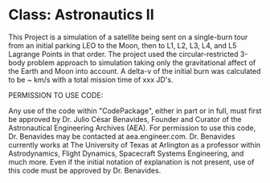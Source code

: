 # Class: Astronautics II

This Project is a simulation of a satellite being sent on a single-burn tour from an initial parking LEO to the Moon, then to L1, L2, L3, L4, and L5 Lagrange Points in that order. The project used the circular-restricted 3-body problem approach to simulation taking only the gravitational affect of the Earth and Moon into account. A delta-v of the initial burn was calculated to be ~ km/s with a total mission time of xxx JD's.

PERMISSION TO USE CODE:

Any use of the code within "CodePackage", either in part or in full, must first be approved by Dr. Julio César Benavides, Founder and Curator of the Astronautical Engineering Archives (AEA). For permission to use this code, Dr. Benavides may be contacted at aea.engineer.com. Dr. Benavides currently works at The University of Texas at Arlington as a professor within Astrodynamics, Flight Dynamics, Spacecraft Systems Engineering, and much more. Even if the initial notation of explanation is not present, use of this code must be approved by Dr. Benavides.